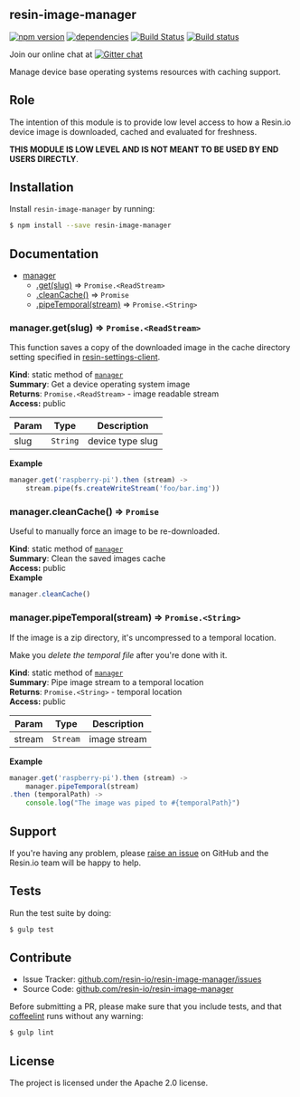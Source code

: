 resin-image-manager
-------------------

[![npm version](https://badge.fury.io/js/resin-image-manager.svg)](http://badge.fury.io/js/resin-image-manager)
[![dependencies](https://david-dm.org/resin-io/resin-image-manager.png)](https://david-dm.org/resin-io/resin-image-manager.png)
[![Build Status](https://travis-ci.org/resin-io/resin-image-manager.svg?branch=master)](https://travis-ci.org/resin-io/resin-image-manager)
[![Build status](https://ci.appveyor.com/api/projects/status/2nxg1uydksvey0g8?svg=true)](https://ci.appveyor.com/project/jviotti/resin-image-manager)

Join our online chat at [![Gitter chat](https://badges.gitter.im/resin-io/chat.png)](https://gitter.im/resin-io/chat)

Manage device base operating systems resources with caching support.

Role
----

The intention of this module is to provide low level access to how a Resin.io device image is downloaded, cached and evaluated for freshness.

**THIS MODULE IS LOW LEVEL AND IS NOT MEANT TO BE USED BY END USERS DIRECTLY**.

Installation
------------

Install `resin-image-manager` by running:

```sh
$ npm install --save resin-image-manager
```

Documentation
-------------


* [manager](#module_manager)
    * [.get(slug)](#module_manager.get) ⇒ <code>Promise.&lt;ReadStream&gt;</code>
    * [.cleanCache()](#module_manager.cleanCache) ⇒ <code>Promise</code>
    * [.pipeTemporal(stream)](#module_manager.pipeTemporal) ⇒ <code>Promise.&lt;String&gt;</code>

<a name="module_manager.get"></a>
### manager.get(slug) ⇒ <code>Promise.&lt;ReadStream&gt;</code>
This function saves a copy of the downloaded image in the cache directory setting specified in [resin-settings-client](https://github.com/resin-io/resin-settings-client).

**Kind**: static method of <code>[manager](#module_manager)</code>  
**Summary**: Get a device operating system image  
**Returns**: <code>Promise.&lt;ReadStream&gt;</code> - image readable stream  
**Access:** public  

| Param | Type | Description |
| --- | --- | --- |
| slug | <code>String</code> | device type slug |

**Example**  
```js
manager.get('raspberry-pi').then (stream) ->
	stream.pipe(fs.createWriteStream('foo/bar.img'))
```
<a name="module_manager.cleanCache"></a>
### manager.cleanCache() ⇒ <code>Promise</code>
Useful to manually force an image to be re-downloaded.

**Kind**: static method of <code>[manager](#module_manager)</code>  
**Summary**: Clean the saved images cache  
**Access:** public  
**Example**  
```js
manager.cleanCache()
```
<a name="module_manager.pipeTemporal"></a>
### manager.pipeTemporal(stream) ⇒ <code>Promise.&lt;String&gt;</code>
If the image is a zip directory, it's uncompressed to a temporal location.

Make you *delete the temporal file* after you're done with it.

**Kind**: static method of <code>[manager](#module_manager)</code>  
**Summary**: Pipe image stream to a temporal location  
**Returns**: <code>Promise.&lt;String&gt;</code> - temporal location  
**Access:** public  

| Param | Type | Description |
| --- | --- | --- |
| stream | <code>Stream</code> | image stream |

**Example**  
```js
manager.get('raspberry-pi').then (stream) ->
	manager.pipeTemporal(stream)
.then (temporalPath) ->
	console.log("The image was piped to #{temporalPath}")
```

Support
-------

If you're having any problem, please [raise an issue](https://github.com/resin-io/resin-image-manager/issues/new) on GitHub and the Resin.io team will be happy to help.

Tests
-----

Run the test suite by doing:

```sh
$ gulp test
```

Contribute
----------

- Issue Tracker: [github.com/resin-io/resin-image-manager/issues](https://github.com/resin-io/resin-image-manager/issues)
- Source Code: [github.com/resin-io/resin-image-manager](https://github.com/resin-io/resin-image-manager)

Before submitting a PR, please make sure that you include tests, and that [coffeelint](http://www.coffeelint.org/) runs without any warning:

```sh
$ gulp lint
```

License
-------

The project is licensed under the Apache 2.0 license.
